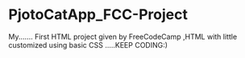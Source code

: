 # PjotoCatApp_FCC-Project
My....... First HTML project given by FreeCodeCamp ,HTML with little customized using basic CSS .....KEEP CODING:)
